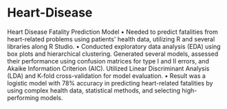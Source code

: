 # Heart-Disease
Heart Disease Fatality Prediction Model
• Needed to predict fatalities from heart-related problems using patients' health data, utilizing R and several libraries along R Studio.
• Conducted exploratory data analysis (EDA) using box plots and hierarchical clustering. Generated several models, assessed their performance using confusion matrices for type I and II errors, and Akaike Information Criterion (AIC). Utilized Linear Discriminant Analysis (LDA) and K-fold cross-validation for model evaluation.
• Result was a logistic model with 78% accuracy in predicting heart-related fatalities by using complex health data, statistical methods, and selecting high-performing models.
